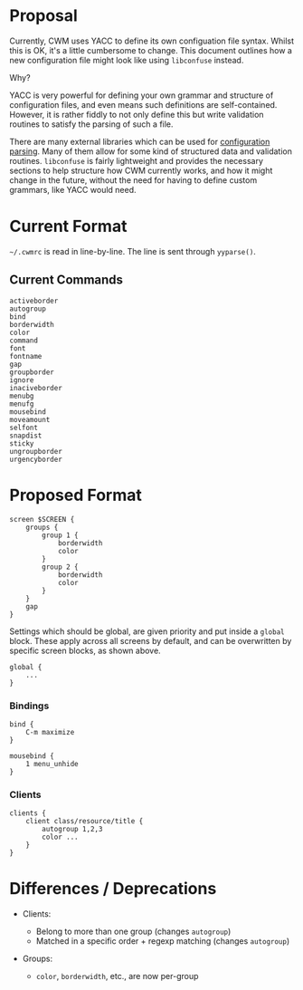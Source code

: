 Proposal
========

Currently, CWM uses YACC to define its own configuation file syntax.  Whilst
this is OK, it's a little cumbersome to change.  This document outlines how
a new configuration file might look like using `libconfuse` instead.

Why?

YACC is very powerful for defining your own grammar and structure of
configuration files, and even means such definitions are self-contained.
However, it is rather fiddly to not only define this but write validation
routines to satisfy the parsing of such a file.

There are many external libraries which can be used for [configuration
parsing](http://arxiv.org/pdf/1103.3021.pdf).  Many of them allow for some
kind of structured data and validation routines.  `libconfuse` is fairly
lightweight and provides the necessary sections to help structure how CWM
currently works, and how it might change in the future, without the need for
having to define custom grammars, like YACC would need. 

Current Format
==============

`~/.cwmrc` is read in line-by-line.  The line is sent through `yyparse()`.

## Current Commands

```
activeborder
autogroup
bind
borderwidth
color
command
font
fontname
gap
groupborder
ignore
inaciveborder
menubg
menufg
mousebind
moveamount
selfont
snapdist
sticky
ungroupborder
urgencyborder
```

Proposed Format
===============

```
screen $SCREEN {
	groups {
		group 1 {
			borderwidth
			color
		}
		group 2 {
			borderwidth
			color
		}
	}
	gap
}
```

Settings which should be global, are given priority and put inside a
`global` block.  These apply across all screens by default, and can be
overwritten by specific screen blocks, as shown above.

```
global {
	...
}
```

### Bindings

```
bind {
	C-m maximize
}
```

```
mousebind {
	1 menu_unhide
}
```

### Clients

```
clients {
	client class/resource/title {
		autogroup 1,2,3
		color ...
	}
}
```

Differences / Deprecations
==========================

* Clients:
	- Belong to more than one group (changes `autogroup`)
	- Matched in a specific order + regexp matching (changes `autogroup`)

* Groups:
	- `color`, `borderwidth`, etc., are now per-group 
